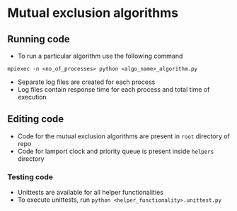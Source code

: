 # Mutual exclusion algorithms

## Running code

* To run a particular algorithm use the following command
```
mpiexec -n <no_of_processes> python <algo_name>_algorithm.py
```
* Separate log files are created for each process
* Log files contain response time for each process and total time of execution

## Editing code

* Code for the mutual exclusion algorithms are present in `root` directory of repo
* Code for lamport clock and priority queue is present inside `helpers` directory

### Testing code

* Unittests are available for all helper functionalities
* To execute unittests, run `python <helper_functionality>.unittest.py`
